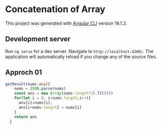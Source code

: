 # Concatenation of Array

This project was generated with [Angular CLI](https://github.com/angular/angular-cli) version 18.1.2.

## Development server

Run `ng serve` for a dev server. Navigate to `http://localhost:4200/`. The application will automatically reload if you change any of the source files.

## Approch 01
```ts
getResult(nums:any){
    nums = JSON.parse(nums)
    const ans = new Array(nums.length*2).fill(0)
    for(let i = 0; i<nums.length;i++){
      ans[i]=nums[i];
      ans[i+nums.length] = nums[i]
    }
    return ans
  }
```
